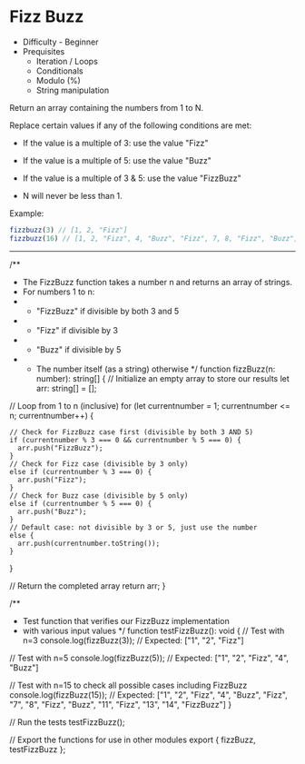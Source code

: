 
# Fizz Buzz

* Difficulty - Beginner
* Prequisites
  * Iteration / Loops
  * Conditionals
  * Modulo (%)
  * String manipulation

Return an array containing the numbers from 1 to N.

Replace certain values if any of the following conditions are met:

* If the value is a multiple of 3: use the value "Fizz"
* If the value is a multiple of 5: use the value "Buzz"
* If the value is a multiple of 3 & 5: use the value "FizzBuzz"

* N will never be less than 1.

Example:

```js
fizzbuzz(3) // [1, 2, "Fizz"]
fizzbuzz(16) // [1, 2, "Fizz", 4, "Buzz", "Fizz", 7, 8, "Fizz", "Buzz", 11, "Fizz", 13, 14, "FizzBuzz", 16]
```
-------------------
/**
 * The FizzBuzz function takes a number n and returns an array of strings.
 * For numbers 1 to n:
 * - "FizzBuzz" if divisible by both 3 and 5
 * - "Fizz" if divisible by 3
 * - "Buzz" if divisible by 5
 * - The number itself (as a string) otherwise
 */
function fizzBuzz(n: number): string[] {
  // Initialize an empty array to store our results
  let arr: string[] = [];
  
  // Loop from 1 to n (inclusive)
  for (let currentnumber = 1; currentnumber <= n; currentnumber++) {
    
    // Check for FizzBuzz case first (divisible by both 3 AND 5)
    if (currentnumber % 3 === 0 && currentnumber % 5 === 0) {
      arr.push("FizzBuzz");
    }
    // Check for Fizz case (divisible by 3 only)
    else if (currentnumber % 3 === 0) {
      arr.push("Fizz");
    }
    // Check for Buzz case (divisible by 5 only)
    else if (currentnumber % 5 === 0) {
      arr.push("Buzz");
    }
    // Default case: not divisible by 3 or 5, just use the number
    else {
      arr.push(currentnumber.toString());
    }
  }
  
  // Return the completed array
  return arr;
}

/**
 * Test function that verifies our FizzBuzz implementation
 * with various input values
 */
function testFizzBuzz(): void {
  // Test with n=3
  console.log(fizzBuzz(3)); // Expected: ["1", "2", "Fizz"]
  
  // Test with n=5
  console.log(fizzBuzz(5)); // Expected: ["1", "2", "Fizz", "4", "Buzz"]
  
  // Test with n=15 to check all possible cases including FizzBuzz
  console.log(fizzBuzz(15)); // Expected: ["1", "2", "Fizz", "4", "Buzz", "Fizz", "7", "8", "Fizz", "Buzz", "11", "Fizz", "13", "14", "FizzBuzz"]
}

// Run the tests
testFizzBuzz();

// Export the functions for use in other modules
export { fizzBuzz, testFizzBuzz };